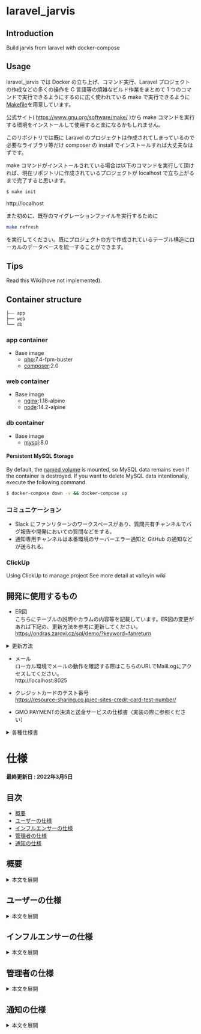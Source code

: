 # laravel_jarvis

## Introduction

Build jarvis from laravel with docker-compose

## Usage

laravel_jarvis では Docker の立ち上げ、コマンド実行、Laravel プロジェクトの作成などの多くの操作を C 言語等の煩雑なビルド作業をまとめて 1 つのコマンドで実行できるようにするのに広く使われている make で実行できるように[Makefile](https://github.com/valleyin-dev/laravel_jarvis/blob/main/Makefile)を用意しています。

公式サイト( https://www.gnu.org/software/make/ )から make コマンドを実行する環境をインストールして使用すると楽になるかもしれません。

このリポジトリでは既に Laravel のプロジェクトは作成されてしまっているので必要なライブラリ等だけ composer の install でインストールすれば大丈夫なはずです。

make コマンドがインストールされている場合は以下のコマンドを実行して頂ければ、現在リポジトリに作成されているプロジェクトが localhost で立ち上がるまで完了すると思います。

```bash
$ make init
```

http://localhost

また初めに、既存のマイグレーションファイルを実行するために

```bash
make refresh
```

を実行してください。既にプロジェクトの方で作成されているテーブル構造にローカルのデータベースを統一することができます。

## Tips

Read this Wiki(hove not implemented). <!-- [Wiki](). -->

## Container structure

```bash
├── app
├── web
└── db
```

### app container

- Base image
  - [php](https://hub.docker.com/_/php):7.4-fpm-buster
  - [composer](https://hub.docker.com/_/composer):2.0

### web container

- Base image
  - [nginx](https://hub.docker.com/_/nginx):1.18-alpine
  - [node](https://hub.docker.com/_/node):14.2-alpine

### db container

- Base image
  - [mysql](https://hub.docker.com/_/mysql):8.0

#### Persistent MySQL Storage

By default, the [named volume](https://docs.docker.com/compose/compose-file/#volumes) is mounted, so MySQL data remains even if the container is destroyed.
If you want to delete MySQL data intentionally, execute the following command.

```bash
$ docker-compose down -v && docker-compose up
```

### コミュニケーション

- Slack にファンリターンのワークスペースがあり、質問共有チャンネルでバグ報告や開発においての質問などをする。
- 通知専用チャンネルは本番環境のサーバーエラー通知と GitHub の通知などが送られる。

### ClickUp

Using ClickUp to manage project
See more detail at valleyin wiki

## 開発に使用するもの

- ER図<br>
こちらにテーブルの説明やカラムの内容等を記載しています。ER図の変更があれば下記の、更新方法を参考に更新してください。<br>
https://ondras.zarovi.cz/sql/demo/?keyword=fanreturn
<details>
<summary>更新方法</summary>

1. 画面右上の「SAVE / LOAD」をクリック<br>
<img width="192" src="https://user-images.githubusercontent.com/66456130/160050433-f5d515a7-7fc0-40ac-8fe8-556c41cb59ac.png"><br>
2. 下記画像の「SAVE」ボタンをクリック<br>
<img width="387" src="https://user-images.githubusercontent.com/66456130/160050437-83e56341-eb5d-4456-9932-ff4bc6bbfc81.png"><br>
3. 「OK」ボタンをクリック<br>
<img width="445" src="https://user-images.githubusercontent.com/66456130/160050439-a207ff5c-4c9e-472f-a803-a518d789f260.png">
</details>


- メール<br>
ローカル環境でメールの動作を確認する際はこちらのURLでMailLogにアクセスしてください。<br>
http://localhost:8025

- クレジットカードのテスト番号<br>
https://resource-sharing.co.jp/ec-sites-credit-card-test-number/

- GMO PAYMENTの決済と送金サービスの仕様書（実装の際に参照ください）<br>
<details>
<summary>各種仕様書</summary>

【決済サービス】<br>
決済機能の実装や修正の際に参照ください。OrderID、ShopID、JobCd等のパラメータの説明も記載されています。<br>
[800_クレジットカード決済利用マニュアル_1.17.pdf](https://github.com/valleyin-dev/fan-return-laravel/files/8347530/800_._1.17.pdf)<br>

【送金サービス】<br>
銀行口座登録や送金処理の実装や修正の際に参照ください。Deposit_ID、Bank_ID、その他銀行のパラメータの説明も記載されています。<br>
[【GMO-PG送金サービス】(A2)API仕様書-銀行振込編_20210824.pdf](https://github.com/valleyin-dev/fan-return-laravel/files/8347529/GMO-PG.A2.API.-._20210824.pdf)<br>

【トークン仕様書】<br>
gmo-create-card-token.jsファイルの決済に使用するトークン生成処理を修正する際に参照ください。<br>
[トークン決済サービス仕様書_1_33.pdf](https://github.com/valleyin-dev/fan-return-laravel/files/8347531/_1_33.pdf)<br>
</details>

# 仕様

__最終更新日 : 2022年3月5日__

## 目次
- [概要](#概要)
- [ユーザーの仕様](#ユーザーの仕様)
- [インフルエンサーの仕様](#インフルエンサーの仕様)
- [管理者の仕様](#管理者の仕様)
- [通知の仕様](#通知の仕様)

## 概要

<details>
<summary>本文を展開</summary>

## __【ユーザー画面】__<br>
支援募集者（インフルエンサーやライバー等）がライブやイベント、やりたい事を叶える為にファンから資金を募ります。<br>
支援募集者はクラファンプロジェクトを作成し、支援したユーザーに対して返礼品や何らかのお礼をリターンとして設定します。<br>
プロジェクトを作成したら、管理者に申請を出し、審査にて問題なければ一定期間掲載されます。<br>
プロジェクトの募集形式はAll or Nothing か All inを採用しています。<br>
※詳細な仕様は下記 __All or Nothing と All in方式__ で解説しています。<br>

## __【管理画面】__<br>
プロジェクト募集者が作成したプロジェクトの審査や管理、資金の送金等を行います。<br>
プロジェクト、リターン、活動報告、支援者、ユーザーや管理者同士のメッセージ等を管理（CRUD処理）できます。<br>
※詳細な仕様は下記 __ユーザーの仕様__ や __管理者の仕様__ で説明しています。<br>

## __【PS（プロジェクトサポーター）リターン】__<br>
- リターンの中にはプロジェクトサポーター（以下「PS」という）リターンという特別なリターンがあります。<br>
これはプロジェクトを支援したユーザーが他のユーザーにそのプロジェクトを紹介、支援します。<br>
そして、プロジェクトを紹介した数をランキングで競い合い、そのランキングに応じてPSリターンの報酬を受け取る事ができます。
- PSはプロジェクトの紹介URLをSNSや知人で紹介し、紹介を受けたユーザーがそのリンクを踏んでから支援をした場合、ランキングの紹介人数に加算されます。<br>
__※開発当初は紹介したユーザーの支援総額で競い合う支援総額順のランキングも存在しましたが、現在は一旦保留との事でコメントアウトしています。（2022/3/5時点）__
- ランキングの何位までが報酬を受け取れるか、リターン内容等はプロジェクト実行者に委ねられています。

## __【All or Nothing と All in方式】__<br>
- All or Nothing<br>
予め設定した期間内に目標金額を達成することで、プロジェクト実行者は期間終了日までに集まった支援額を獲得できます。<br>
期限以内（50日以下）に目標金額に達成しなかった場合はプロジェクトは不成立となり、支援金はユーザーに返金されます。
※現在は50日ですが、客先の要望で変わる可能性があります。（2022/3/5時点）
- All in<br>
目標金額に達成しなかったとしても、プロジェクト実行者は期間終了日までに集まった応援購入額を獲得できます。

## __【決済機能について】__<br>
現在は決済機能としてGMO PAYMENTを実装しています。<br>
GMO PAYMENTを採用している理由は、All or Nothing方式でクラファンプロジェクトが目標金額に達しなかった場合、手数料無料で返金できるからです。（最長60日まで）<br>
GMO PAYMENTではクレジット決済日から最長60日まで「仮売上」として決済を計上できます。「仮売上」中は手数料無料で返金することができます。<br>
 「All or Nothing方式で目標金額に達成する」及び「All in方式」でプロジェクトが掲載終了となった場合にのみ、「本売上」として計上します。一度「本売上」にしてしまうと、決済を取り消す場合、手数料分は戻ってきません。

***
</details>



## ユーザーの仕様

<details>
<summary>本文を展開</summary>

### 新規会員登録画面

- OAuth（SNSやGoogle認証）で新規会員登録をする際、SNSのメールアドレスの共有設定が「無効」となっている場合、SNSでの会員登録は出来ません。<br>
SNSのメールアドレスの共有設定を「有効」にしてから、登録してください。

### クラファンTOP画面
<details>
<summary>本文を展開</summary>

- ヘッダー部の「エントリー一覧」は人気クリエーターとのコラボに募集する為のページに遷移します。<br>
__※こちらはWordPressにて作成されており、弊社の方で各種修正に対応しています。__
- ヘッダー部の「プロジェクト一覧」はクラファンのページに遷移します。<br>
__※こちらはLaravelにて作成されており、フリーランスや業務委託の方に対応して頂く部分になります。__
- TOP画面最上部にあるLINEの友達追加部分は、プロジェクトを立ち上げたいインフルエンサーが気軽に運営と相談出来る様に設置されています。<br>
<img width="667" src="https://user-images.githubusercontent.com/66456130/159869917-f031f667-2870-4daa-b14f-bbaf79fd71e0.png">

- TOP画面の一番上に掲載されているプロジェクトはランダムで表示しています。
- 「ランキング」は支援者数順が多いプロジェクト順に並んでいます。また、「現在の支援者数」は同じユーザーが何度購入しても購入した回数分が人数としてカウントされます。<br>
__※以前「現在の支援者数」は同じユーザーが複数回購入しても、支援者数を1人としてカウントしていました。__<br>
__そのロジックはProject.phpファイルのscopeGetWithPaymentsCountAndSumPriceメソッドにコメントアウトで残しています。（2022/3/24時点）__
- 「新規プロジェクト」はプロジェクト開始日順に並んでいます。
- 「掲載終了プロジェクト」は2022年1月6日以前のプロジェクトは非表示としています。（客先より、ベータ版の時に作成したプロジェクトを一旦非表示にして欲しいとの要望があった）
- プロジェクトの達成率(目標額に対する支援総額)は、30%以下,30%,50%,90%,100%以上の5段階で色が変わっていきます。<br>
以前、All-In方式でプロジェクトの達成率に応じて、リターンの報酬内容を変えるとのことでした。しかし現状はその様な仕様ではない為、元の達成率の表示のみに戻す可能性はあります。（2022/3/24時点）
<img width="993" src="https://user-images.githubusercontent.com/66456130/159861200-c99e9539-0c5f-48ef-aa1b-cfa8538133d3.png">

- 「もっと見る」ボタンからプロジェクト検索画面に遷移出来ます。<br>
※以前はヘッダーに検索アイコンがあり、プロジェクト検索画面に遷移できましたが、ヘッダーの項目が増えて、現状は削除しています。<br>
今後掲載数が増えると検索機能を使用する頻度も増える為、再度検索アイコンを設置する可能性があります。（2022/3/5時点）
- カテゴリごとに検索も可能です。検索したいカテゴリをクリックしてください。<br>
<img width="891" src="https://user-images.githubusercontent.com/66456130/159858162-e24b4b52-8a5e-4442-9d50-443615fc71ac.png"><br>

- __下記画像の「よくある質問・ヘルプ」は未実装です。（2022/3/24時点）__<br>
<img width="372" src="https://user-images.githubusercontent.com/66456130/159857557-c04ef6c8-cccd-4c7f-8557-3d42868b4822.png">

- 現状の仕様ではあまり使用されませんが、フッターにお問い合わせフォームがあります。
</details>

### プロジェクト検索画面

- プロジェクトのワード検索、ソート、絞り込みが可能です。
- 並び替えの「人気順」は現在「お気に入り数」の多い順にソートしています。今後修正の可能性はあります。（2022/3/5時点）

### プロジェクト詳細画面

<details>
<summary>本文を展開</summary>

- クラファンプロジェクトの内容、画像、動画、目標金額、終了日、リターン等の様々な情報を閲覧できます。
- 活動報告はプロジェクト募集者がプロジェクト進捗を投稿、発信する目的で使用します。<br>
※プロジェクトを支援したユーザーのみプロジェクトの「活動報告」を閲覧できます。
- 応援コメントはプロジェクト募集者に向けて応援メッセージを投稿する目的で使用します。<br>
※全てのユーザーが応援コメントを投稿出来ます。今後支援者しか投稿出来ないように仕様変更となる可能性もあります。
- プロジェクト支援後にPS解説画面（PSになる画面）やPSランキング画面に遷移する為のボタンが表示されるようになります。<br>
【支援前】<br>
<img width="513" src="https://user-images.githubusercontent.com/66456130/160031551-efd62791-6ad4-481a-9994-52d04b7980c6.png"><br>
【支援後】<br>
<img width="531" src="https://user-images.githubusercontent.com/66456130/160031558-b54d7634-e9dd-424e-80c1-8d268279f580.png">
</details>

### プロジェクト決済画面

<details>
<summary>本文を展開</summary>

- 購入に際し、ユーザー情報を入力します。リターンは各種複数購入が可能です。
- クレジット決済とコンビニ決済をが可能です。
- __開発初期に「Pay.JP」と「PayPay」で決済処理を実装していましたが、クライアントの要望により、「stripe」に変更しました。__<br>
__しかしその後、決済を仮売上からキャンセルできる期間が長い決済代行サービスに変更したいとの要望があり、最終的には「GMO PAYMENT」で実装しています。念の為、Pay.JP, PayPay, Stripeの処理は残しています。__
- クレジットカードのテストを実施したい場合は以下のサイトを参考にしてください。<br>
https://resource-sharing.co.jp/ec-sites-credit-card-test-number/
- コンビニ決済は、決済後に表示される「受付番号」と「確認番号」を用いて、支払い期限内（5日間）に支払いを行います。<br>
決済完了画面だけでなく、下記画像の通り購入履歴の画面からも確認できます。
<img width="785" src="https://user-images.githubusercontent.com/66456130/160036554-f69e7d1f-e424-4bfb-90dd-daf4cb345bd1.png">
</details>

### PS解説画面（PSになる画面）

- プロジェクトを支援したユーザーのみ訪れる事が可能で、PSについての説明やPSになる為の招待リンクボタンがあります。
- __開発当初、PSと一般のユーザーで権限やできる事を分けたいとの要望があり、当ページに訪れたプロジェクト支援者を保存するPSテーブル（user_project_supported）を作成しました。現在の仕様では特段使用する事は無いですが、将来使用する可能性もある為、テーブルは残しています。（2022/3/5時点）__

### PSリターンランキング画面

- プロジェクトを支援したユーザーのみ訪れる事が可能です。PSとしてプロジェクトを紹介し、紹介したユーザーがプロジェクトを支援した人数のランキング（支援者数順）があります。<br>
__※概要のPSリターンで解説した通り、支援総額順のランキングはコメントアウト中。projectsテーブルのreward_by_total_amountカラムにあたります。カラムは残したままとしています。（2022/3/5時点）__

### プロフィール画面

- インフルエンサーの「出身地」は敢えて自由入力ができる入力フォームにしています。インフルエンサーが面白い出身地やネタとして書いてもいい様にする為です。（客先要望）
- OAuth（SNSやGoogle認証）でログインした場合はプロフィールにメールアドレスが表示されません。

### 購入履歴 / PSになる 画面

- 購入したリターンの詳細が記載された履歴を確認できます。また「PSになる」、「PSランキングページ」へ遷移できます。
- オーダーIDは管理画面の「支援者(ファン)管理」で検索すると、該当する購入履歴が参照できます。また、そのIDを用いてGMO PAYMENTのダッシュボードで購入履歴を確認できます。

### DM画面

- メッセージの送り先として、「ユーザーと運営」、「ユーザー → インフルエンサー（プロジェクト実行者）」、「インフルエンサー（プロジェクト実行者） → ユーザー」の3種類があります。
- メッセージ未読件数が下記のように表示されます。
<img width="888" src="https://user-images.githubusercontent.com/66456130/160033003-1b5c3c43-d050-456b-addd-de6eb52ad5ba.png">


***

</details>



## インフルエンサーの仕様

<details>
<summary>本文を展開</summary>

### マイプロジェクト一覧画面

- プロジェクトを作成し、資金を募りたいユーザーが使用するページです。下書き中のプロジェクトや掲載中のプロジェクトなどが一覧表示されています。プロジェクト作成後は管理者（ファンリターン運営会社）へ審査してもらう為に申請する事ができます。
- プロジェクトの審査を申請する際、入力に不備があればアラートで表示されます。アラートで表示された箇所を修正すると、申請可能です。
- 対象のプロジェクトから編集、詳細画面に遷移できます。
- プロジェクトのステータスは以下の通りです。<br>
<details>
<summary>本文を展開</summary>

  - 【下書き中】<br>
    プロジェクトを作成して、申請していない状態。<br>
    <img width="322" src="https://user-images.githubusercontent.com/66456130/159872730-1f447851-3cc1-4a55-b1fd-54b9cea00341.png">
  - 【承認待ち】<br>
    プロジェクト申請し、承認されていない状態。<br>
    <img width="302" src="https://user-images.githubusercontent.com/66456130/159872733-fb14ec0b-b66d-4b0f-b29c-d9f187928b58.png">
  - 【差し戻し】<br>
    プロジェクトを申請したが、修正箇所がある為、再度編集と申請が必要。<br>
    <img width="316" src="https://user-images.githubusercontent.com/66456130/159872739-99984086-6f98-410a-90e1-ddbb2191eb3a.png">
  - 【公開前、公開中、公開終了】<br>
    プロジェクトを申請後、掲載許可が降りた状態。掲載開始日になると自動で「公開中」となり、終了すると「公開終了」に切り替わる。<br>
    __※管理画面はこのステータスではなく、一律で「掲載中」のステータスとなっている。__<br>
    __掲載開始日から終了日のプロジェクトのみ、TOP画面やプロジェクト検索画面に表示される。（2022/3/5時点）__<br>
    <img width="303" src="https://user-images.githubusercontent.com/66456130/159872723-c9988dc0-314d-4e0c-a12b-829560e7c69b.png">
  - 【掲載停止中】<br>
    プロジェクト募集者が何らかの理由でプロジェクトを継続できなくなった、または不適切なユーザーであった場合に緊急で使用します。<br>
    この状態はプロジェクトの公開が取り消され、編集、詳細の閲覧ができなくなります。<br>
    <img width="303" src="https://user-images.githubusercontent.com/66456130/159872737-ad432c51-13f9-4100-b8a2-e7dfbf2f18b3.png">
</details>

### マイプロジェクト編集画面

- クラファンで支援者を募る為にプロジェクトを作成、編集ができるページです。作成したプロジェクトはプレビューで確認する事ができます。
- フォームに入力すると非同期で保存されます。
- 各タブの仕様や注意点を以下の通りです。<br>
<br>
【目標設定】<br>

  - 掲載開始日を選択すると、掲載終了日は最大で50日までしか選択出来ません。
  - 掲載開始日は明日以降の日付を選択可能です。<br>
【概要】<br>
  - 概要文はリッチエディタで、画像や動画も挿入することができます。<br>
【Top画像】<br>
  - 動画は1つだけ登録可能で、プロジェクト詳細のスライダー画像集の一番最初に表示されます。短縮URLも登録可能です。<br>
【リターン】<br>
  - 「限定数」はグッズ等のリターンで個数の上限が必要になる場合に設定します。<br>
  - 「お届け予定日」はプロジェクト終了月の翌月から選択可能です。
  - 「住所情報の取得」はリターンにTシャツやグッズ等が含まれる場合、支援したユーザーにグッズを発送する際に住所が必要となります。その場合はチェックを入れます。<br>
【PSリターン】<br>
  - こちらの画面でプレビューを確認すると、PSランキングの画面が表示されます。<br>
【本人確認】<br>
  - 銀行口座の入力フォームは別のページにある為、そちらで入力が必要です。<br>

### マイプロジェクト詳細画面

<details>
<summary>本文を展開</summary>

- プロジェクトの掲載ステータスによって扱える機能が異なります。<br>
【掲載中】<br>
<img width="409" src="https://user-images.githubusercontent.com/66456130/159873969-68b78626-8534-468c-bd0b-81d7a61a54ac.png"><br>
【下書き中、承認待ち、差し戻し、掲載停止中】<br>
<img width="405" src="https://user-images.githubusercontent.com/66456130/159873921-91592a04-c3eb-41c0-ba5c-b50859f5deed.png"><br>
</details>

### 支援者一覧画面
<details>
<summary>各種処理状況</summary>

- プロジェクトを支援したユーザーにグッズ等を贈る必要がある時、支援者の住所情報や処理状況（決済状況）を閲覧できます。
- グッズ等を発送したユーザーをメモする時にも使えます。例えばグッズを発送したユーザーはステータスを「発送済」にできます。<br>
__また、処理状況（決済状況）が「実売上」と「決済完了(コンビニ決済)」の時に「発送済」に変更し、発送してください。__<br>
<img width="654" src="https://user-images.githubusercontent.com/66456130/160064089-4345dd89-c191-486c-83bc-d64fb2623a07.png">

- 各種処理状況（決済状況）は以下の通りです。<br>
  - 仮売上<br>
  クレジットカードにて決済は済んでいるが、まだ「実売上」となっていない状態。プロジェクトが終了し、「実売上」となればグッズを発送する。<br>
  - 実売上<br>
  クレジットカードにて決済が済んでおり、グッズを送信しても良い状態。<br>
  - キャンセル(取消)<br>
  クレジットカード決済が完了しており、管理画面側で売上キャンセルがされた決済の状態。<br>
  <!-- - キャンセル(返品)<br>
  後で高木さんに確認<br>
  - キャンセル(月跨り返品)<br>
  後で高木さんに確認<br> -->
  - 要求成功(コンビニ決済)<br>
  FanReturnにてコンビニ決済処理が完了し、支援者にコンビニ支払い依頼メールを送信完了した状態。実際にコンビニにて支払っていない状態。<br>
  - 決済完了(コンビニ決済)<br>
  FanReturnにてコンビニ決済処理が完了し、コンビニにて支払いが完了している状態。<br>
  - 期限切れ(コンビニ決済)<br>
  FanReturnにてコンビニ決済処理が完了しているが、支払い期限内にコンビニ支払いがされなかった状態。<br>
  <!-- - 支払停止(コンビニ決済)<br>
  後で高木さんに確認<br> -->
  その他ステータスについてはドキュメントを参照ください。
  </details>


### 支援者とのDM

- インフルエンサー → 支援者のDMができます。もし、何らかの連絡（支援者が引っ越し予定で住所が変わってしまう等）が必要な場合は個別やりとりします。

### コメント一覧

- 支援者からの応援コメントに返信できます。また、自由に削除もできます。

### 活動報告一覧

- 支援者へ向けて、プロジェクトの進捗を発信します。活動報告の作成、編集、削除ができます。


### 銀行口座登録画面

- こちらで登録した銀行口座情報はプロジェクトで調達した資金をインフルエンサーに振り込む際に使用します。<br>
また、登録した銀行口座情報はGMO PAYMENT側に保存されます。
  

***
</details>



## 管理者の仕様

<details>
<summary>本文を展開</summary>

### プロジェクト管理画面

- ここではクラファンプロジェクトの閲覧、作成、編集、削除が可能です。そのほかにもプロジェクトの審査や掲載のステータス変更、プロジェクトの送金処理等を行います。<br>
  ※1 送金処理の方法については下記の __プロジェクト完了後の送金の流れ__ を参照下さい。<br>
  ※2 掲載ステータスについては __ユーザーの仕様__ 内にある __マイプロジェクト一覧画面__ を参照下さい。
- プロジェクトに関するリターン、活動報告、応援コメント、支援者管理も可能です。
- 「キュレーター」とは管理側のプロジェクト担当者です。プロジェクトの審査や送金、やりとり等を行う役割があります。

### プロジェクト完了後の送金の流れ

こちらを読む前に __概要__ の __決済機能について__ を参照願います。<br>


<details>
<summary>All or Nothing方式で目標金額達成後 もしくは All in方式でプロジェクト期間終了後の送金処理</summary>

1. プロジェクト終了→管理者に通知メール→通知メールのリンクをクリック→対象の「プロジェクト管理」画面に遷移する
   もしくは「プロジェクト管理」画面にて終了したプロジェクトを検索する<br>
![Image](https://user-images.githubusercontent.com/66456130/156914492-9907a607-a831-454b-b0e2-e721b8b8baa8.png)<br>

2. 画面右端にある「支援者（ファン）一覧」ボタンから「支援者（ファン）管理」画面へ<br>
![Image2](https://user-images.githubusercontent.com/66456130/156914493-c409090a-7315-4bb2-ae3a-c182dcfc8875.png)<br>

3. 上部にある「処理状況」のセレクトボックスを「仮売上」にすると、仮売上中の支払い状態で絞り込まれる

4. 「実売上計上」ボタンをクリックすると、支払いのステータスが「仮売上」→「実売上」に変化する<br>
![Image](https://user-images.githubusercontent.com/66456130/156880532-e2bc3ac1-fc2d-4622-9b70-54ccf15eaccf.png)<br>
※1 プロジェクトが掲載期間が終了していないにも関わらず、実売上に変更した場合以下のエラーメッセージが表示されます。<br>
![Image](https://user-images.githubusercontent.com/66456130/156914395-c73a49b6-f693-48fb-97e9-2a024e077a0f.png)<br>

※2 処理状況を「仮売上」に絞り込まずに「実売上計上」ボタンを押すと、下記のエラーが表示されます。<br>
<img width="353" src="https://user-images.githubusercontent.com/66456130/160041533-66936eee-90ae-4320-b630-d964ea6fcee5.png"><br>

※3 目標金額に達していない場合、下記画像の通り「実売上計上」のボタンが表示されません。<br>
<img width="1393" src="https://user-images.githubusercontent.com/66456130/160041343-b3f1fc91-d587-40dc-8eb5-8c4a23bc6ab9.png">

5. プロジェクトIDが記載されているボタンをクリックし、先程の「プロジェクト管理」画面に戻る<br>
![Image](https://user-images.githubusercontent.com/66456130/156880867-3277fcf5-296e-46a9-a076-5ea5d6d5b396.png)<br>

6. 画面中央あたりに位置する「プロジェクト経費」を入力し、更新する<br>
![Image](https://user-images.githubusercontent.com/66456130/156881193-d71512d6-5ae6-484f-aeed-c893a5420218.png)<br>

7. 「送金実行する」ボタンにて、クラファンプロジェクト実行者に「プロジェクト経費」と「手数料(FR売上)」を差し引いた「合計支払い金額」が振り込まれる<br>
![Image](https://user-images.githubusercontent.com/66456130/156881234-749853dc-2d67-4577-9e9a-6c3d7cec5365.png)<br>
※1 プロジェクト実行者が銀行口座情報を入力していない場合、以下の様に表示されます<br>
![Image](https://user-images.githubusercontent.com/66456130/156914025-3d3a1f0f-bd2e-4cac-84c8-af4eae433fc6.png)<br>
※2 「仮売上」の決済が残っている場合、以下のエラーが表示されます。<br>
<img width="519" src="https://user-images.githubusercontent.com/66456130/160041984-6ca28467-d0d6-46e7-94e1-ac539a9368e8.png">
</details>


<details>
<summary>All or Nothing方式で目標金額未達成 もしくは 何らかの理由でプロジェクトを終了後の返金処理</summary>

1. 上記の1〜3までは同様の流れ

2. 「売上キャンセル」（画面右端）ボタンをクリックすると、支払いのステータスが「仮売上」→「キャンセル」に変化する<br>
![Image](https://user-images.githubusercontent.com/66456130/156913925-40b78a0a-8ba4-482c-9d3b-88d7136506e2.png)
</details>

### その他決済関連の仕様
<details>
<summary>本文を展開</summary>

- __GMO PAYMENTのダッシュボードで「仮売上」「実売上」「キャンセル（取消）」等に変更可能ですが、FanReturn側でエラーが起きるので、極力管理画面にて操作してください。__
- 「売上キャンセル」ボタンは「All-or-Nothing」で目標金額未達成時や何らかの理由でユーザーが決済をキャンセルしたい場合に用います。
- 「仮売上」、「実売上」中に「キャンセル」する場合は決済日から180日以内まで可能です。<br>
<img width="705" src="https://user-images.githubusercontent.com/66456130/160039499-ecb1056c-d20e-46df-a5bd-5bf6586702e1.png">

- クレジットカードの打ち間違いや予審枠が足りなかった場合等に決済が失敗します。その際は下記画像の通り「支援者（ファン）管理」画面の「処理状況」で「決済失敗」のステータスとなります。<br>
<img width="1200" src="https://user-images.githubusercontent.com/66456130/160040628-a699ac15-5df3-482e-820a-95a8ab9b3a52.png">
</details>

### リターン管理、支援者（ファン）管理、活動報告管理、コメント管理画面
<details>
<summary>本文を展開</summary>

- これら（下記画像参照）は全プロジェクトのリターンや活動報告等々が一括で閲覧できますが、基本的にあまり使用されません。<br>
<img width="206" src="https://user-images.githubusercontent.com/66456130/160042664-8414a685-f65f-4e2a-8a2e-acd59deaf7af.png"><br>
なるべくこれら（下記画像参照）の各プロジェクトからアクセスしてください。<br>
<img width="130" src="https://user-images.githubusercontent.com/66456130/160042668-78fb7c35-c301-4683-a27c-244844fa25c6.png">
</details>

### DM一覧画面

- ユーザーとのDMが可能です。
- 未読のメッセージ件数が下記の通りに表示されます。<br>
<img width="795" src="https://user-images.githubusercontent.com/66456130/160032994-a96ccc01-dad7-45ff-8e7e-5a72df008727.png">

### ユーザー管理画面

- ユーザーのCRUD処理が可能です。

### キュレーター管理画面

- キュレーターのCRUD処理が可能です。
- キュレーターとは管理側のプロジェクト担当者です。プロジェクトの審査や送金、やりとり等を行う役割があります。

### タグ管理画面

- プロジェクトに添付するタグのCRUD処理が可能です。

### 各種設定画面

- 管理画面のadminの名前、メールアドレス、パスワードを変更できます。

***
</details>


## 通知の仕様

<details>
<summary>本文を展開</summary>

<img width="1355" src="https://user-images.githubusercontent.com/66456130/160034911-15f8d6ee-92fc-4daf-9cd7-6ea607da9f6f.png">
<img width="1364" src="https://user-images.githubusercontent.com/66456130/160035012-67257c49-d8d9-4218-af2b-91d5b0c812ee.png">
<img width="1364" src="https://user-images.githubusercontent.com/66456130/160035109-bb5a7ed0-430c-45e7-9602-1a8bc5add32e.png">
<img width="1362" src="https://user-images.githubusercontent.com/66456130/160035218-50b46845-5c21-48a6-8b2d-118742b228c2.png">
<img width="1363" src="https://user-images.githubusercontent.com/66456130/160035329-35125b1e-e7fa-424b-8309-167bc2080d41.png">
<img width="1364" src="https://user-images.githubusercontent.com/66456130/160035345-c10a4d64-4131-400d-8de6-f04d5f0d922c.png">
<img width="1365" src="https://user-images.githubusercontent.com/66456130/160035354-76d64d8c-33c9-49f4-b607-402a25df7352.png">
<img width="1365" src="https://user-images.githubusercontent.com/66456130/160035359-500ed17e-318c-4f24-9f59-8290b1d719e6.png">
<img width="1361" src="https://user-images.githubusercontent.com/66456130/160035362-5b10e5f1-d22d-4405-9fe5-de082bb43360.png">

***
</details>

